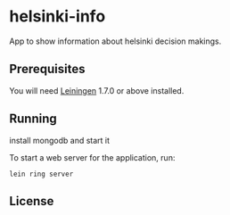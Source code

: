 # helsinki-info

App to show information about helsinki decision makings.
## Prerequisites

You will need [Leiningen][1] 1.7.0 or above installed.

[1]: https://github.com/technomancy/leiningen

## Running

install mongodb and start it

To start a web server for the application, run:

    lein ring server

## License

